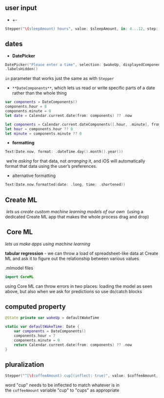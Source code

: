 ## user input
- +-
```swift
Stepper("\(sleepAmount) hours", value: $sleepAmount, in: 4...12, step: 0.25)
```

## dates
- **DatePicker**
```swift
DatePicker("Please enter a time", selection: $wakeUp, displayedComponents: .hourAndMinute)
.labelsHidden()
```
`in` parameter that works just the same as with `Stepper`

- `**DateComponents**`, which lets us read or write specific parts of a date rather than the whole thing
```swift
var components = DateComponents()
components.hour = 8
components.minute = 0
let date = Calendar.current.date(from: components) ?? .now
```

```swift
let components = Calendar.current.dateComponents([.hour, .minute], from: someDate)
let hour = components.hour ?? 0
let minute = components.minute ?? 0
```

- **formatting**
```swift
Text(Date.now, format: .dateTime.day().month().year())
```
 we’re _asking_ for that data, not _arranging_ it, and iOS will automatically format that data using the user’s preferences.
- alternative formatting
```swift
Text(Date.now.formatted(date: .long, time: .shortened))
```
## Create ML
 *lets us create custom machine learning models of our own*
 (using a dedicated Create ML app that makes the whole process drag and drop)


##  Core ML
*lets us make apps using machine learning*

**tabular regression** - we can throw a load of spreadsheet-like data at Create ML and ask it to figure out the relationship between various values

.mlmodel files

```swift
import CoreML
```

using Core ML can throw errors in two places: loading the model as seen above, but also when we ask for predictions so use do/catch blocks

## computed property
```swift
@State private var wakeUp = defaultWakeTime

static var defaultWakeTime: Date {
    var components = DateComponents()
    components.hour = 7
    components.minute = 0
    return Calendar.current.date(from: components) ?? .now
}
```

## pluralization
```swift
Stepper("^[\(coffeeAmount) cup](inflect: true)", value: $coffeeAmount, in: 1...20)
```
word "cup" needs to be inflected to match whatever is in the `coffeeAmount` variable
"cup" to "cups" as appropriate

